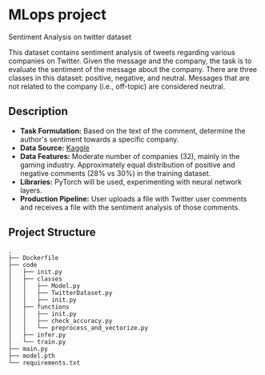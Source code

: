 # MLops project 
Sentiment Analysis on twitter dataset

This dataset contains sentiment analysis of tweets regarding various companies on Twitter. Given the message and the company, the task is to evaluate the sentiment of the message about the company. There are three classes in this dataset: positive, negative, and neutral. Messages that are not related to the company (i.e., off-topic) are considered neutral.

## Description
- **Task Formulation:** Based on the text of the comment, determine the author's sentiment towards a specific company.
- **Data Source:** [Kaggle](https://www.kaggle.com/datasets/jp797498e/twitter-entity-sentiment-analysis)
- **Data Features:** Moderate number of companies (32), mainly in the gaming industry. Approximately equal distribution of positive and negative comments (28% vs 30%) in the training dataset.
- **Libraries:** PyTorch will be used, experimenting with neural network layers.
- **Production Pipeline:** User uploads a file with Twitter user comments and receives a file with the sentiment analysis of those comments.

## Project Structure
```
.
├── Dockerfile
├── code
│   ├── init.py
│   ├── classes
│   │   ├── Model.py
│   │   ├── TwitterDataset.py
│   │   ├── init.py
│   ├── functions
│   │   ├── init.py
│   │   ├── check_accuracy.py
│   │   └── preprocess_and_vectorize.py
│   ├── infer.py
│   └── train.py
├── main.py
├── model.pth
└── requirements.txt
```

